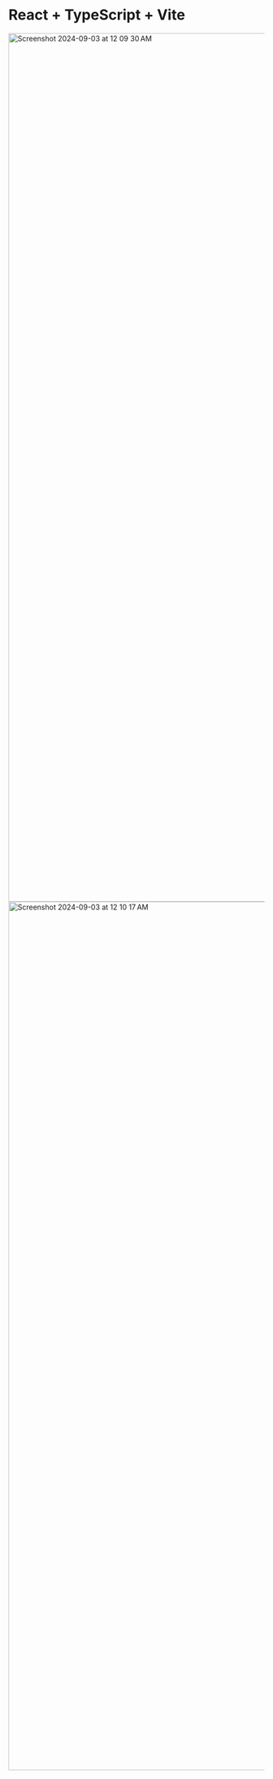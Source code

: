 # React + TypeScript + Vite

<img width="1710" alt="Screenshot 2024-09-03 at 12 09 30 AM" src="https://github.com/user-attachments/assets/e218c8dc-5018-467b-bea5-f56a5766e9a3">
<img width="1710" alt="Screenshot 2024-09-03 at 12 10 17 AM" src="https://github.com/user-attachments/assets/80a758c2-1c13-4d1d-b507-0d6b58defe30">
